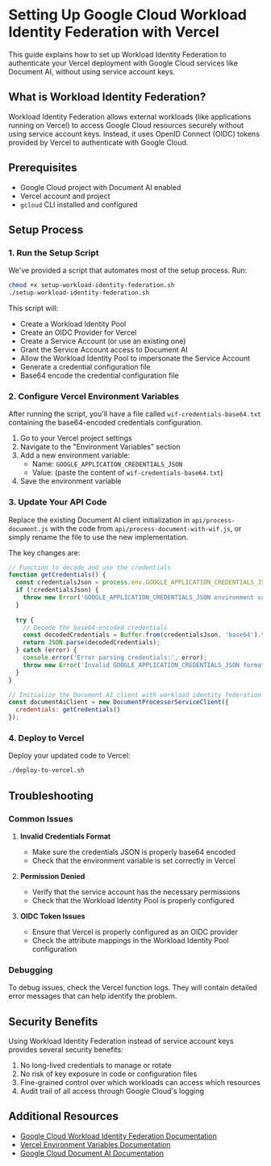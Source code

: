 # Setting Up Google Cloud Workload Identity Federation with Vercel

This guide explains how to set up Workload Identity Federation to authenticate your Vercel deployment with Google Cloud services like Document AI, without using service account keys.

## What is Workload Identity Federation?

Workload Identity Federation allows external workloads (like applications running on Vercel) to access Google Cloud resources securely without using service account keys. Instead, it uses OpenID Connect (OIDC) tokens provided by Vercel to authenticate with Google Cloud.

## Prerequisites

- Google Cloud project with Document AI enabled
- Vercel account and project
- `gcloud` CLI installed and configured

## Setup Process

### 1. Run the Setup Script

We've provided a script that automates most of the setup process. Run:

```bash
chmod +x setup-workload-identity-federation.sh
./setup-workload-identity-federation.sh
```

This script will:
- Create a Workload Identity Pool
- Create an OIDC Provider for Vercel
- Create a Service Account (or use an existing one)
- Grant the Service Account access to Document AI
- Allow the Workload Identity Pool to impersonate the Service Account
- Generate a credential configuration file
- Base64 encode the credential configuration file

### 2. Configure Vercel Environment Variables

After running the script, you'll have a file called `wif-credentials-base64.txt` containing the base64-encoded credentials configuration.

1. Go to your Vercel project settings
2. Navigate to the "Environment Variables" section
3. Add a new environment variable:
   - Name: `GOOGLE_APPLICATION_CREDENTIALS_JSON`
   - Value: (paste the content of `wif-credentials-base64.txt`)
4. Save the environment variable

### 3. Update Your API Code

Replace the existing Document AI client initialization in `api/process-document.js` with the code from `api/process-document-with-wif.js`, or simply rename the file to use the new implementation.

The key changes are:

```javascript
// Function to decode and use the credentials
function getCredentials() {
  const credentialsJson = process.env.GOOGLE_APPLICATION_CREDENTIALS_JSON;
  if (!credentialsJson) {
    throw new Error('GOOGLE_APPLICATION_CREDENTIALS_JSON environment variable is not set');
  }
  
  try {
    // Decode the base64-encoded credentials
    const decodedCredentials = Buffer.from(credentialsJson, 'base64').toString('utf-8');
    return JSON.parse(decodedCredentials);
  } catch (error) {
    console.error('Error parsing credentials:', error);
    throw new Error('Invalid GOOGLE_APPLICATION_CREDENTIALS_JSON format');
  }
}

// Initialize the Document AI client with workload identity federation
const documentAiClient = new DocumentProcessorServiceClient({
  credentials: getCredentials()
});
```

### 4. Deploy to Vercel

Deploy your updated code to Vercel:

```bash
./deploy-to-vercel.sh
```

## Troubleshooting

### Common Issues

1. **Invalid Credentials Format**
   - Make sure the credentials JSON is properly base64 encoded
   - Check that the environment variable is set correctly in Vercel

2. **Permission Denied**
   - Verify that the service account has the necessary permissions
   - Check that the Workload Identity Pool is properly configured

3. **OIDC Token Issues**
   - Ensure that Vercel is properly configured as an OIDC provider
   - Check the attribute mappings in the Workload Identity Pool configuration

### Debugging

To debug issues, check the Vercel function logs. They will contain detailed error messages that can help identify the problem.

## Security Benefits

Using Workload Identity Federation instead of service account keys provides several security benefits:

1. No long-lived credentials to manage or rotate
2. No risk of key exposure in code or configuration files
3. Fine-grained control over which workloads can access which resources
4. Audit trail of all access through Google Cloud's logging

## Additional Resources

- [Google Cloud Workload Identity Federation Documentation](https://cloud.google.com/iam/docs/workload-identity-federation)
- [Vercel Environment Variables Documentation](https://vercel.com/docs/concepts/projects/environment-variables)
- [Google Cloud Document AI Documentation](https://cloud.google.com/document-ai/docs)
